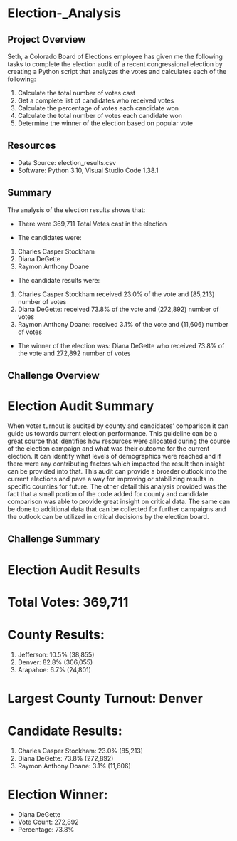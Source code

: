 # Election-_Analysis

## Project Overview

Seth, a Colorado Board of Elections employee has given me the following tasks to complete the election audit of a recent congressional election by creating a Python script that analyzes the votes and calculates each of the following:

1. Calculate the total number of votes cast
2. Get a complete list of candidates who received votes
3. Calculate the percentage of votes each candidate won
4. Calculate the total number of votes each candidate won
5. Determine the winner of the election based on popular vote

## Resources
-	Data Source: election_results.csv
-	Software: Python 3.10, Visual Studio Code 1.38.1

## Summary
The analysis of the election results shows that:
-	There were 369,711 Total Votes cast in the election

-	The candidates were:
1.	Charles Casper Stockham
2.	Diana DeGette
3.	Raymon Anthony Doane

-	The candidate results were:
1.	Charles Casper Stockham received 23.0% of the vote and (85,213) number of votes
2.	Diana DeGette: received 73.8% of the vote and (272,892) number of votes 
3.	Raymon Anthony Doane: received 3.1% of the vote and (11,606) number of votes
-	The winner of the election was: Diana DeGette who received 73.8% of the vote and 272,892 number of votes

## Challenge Overview

# Election Audit Summary
When voter turnout is audited by county and candidates’ comparison it can guide us towards current election performance. This guideline can be a great source that identifies how resources were allocated during the course of the election campaign and what was their outcome for the current election. It can identify what levels of demographics were reached and if there were any contributing factors which impacted the result then insight can be provided into that.
This audit can provide a broader outlook into the current elections and pave a way for improving or stabilizing results in specific counties for future.
The other detail this analysis provided was the fact that a small portion of the code added for county and candidate comparison was able to provide great insight on critical data. The same can be done to additional data that can be collected for further campaigns and the outlook can be utilized in critical decisions by the election board.

## Challenge Summary

# Election Audit Results

# Total Votes: 369,711

# County Results:
1.	Jefferson: 10.5% (38,855)
2.	Denver: 82.8% (306,055)
3.	Arapahoe: 6.7% (24,801)

# Largest County Turnout: Denver

# Candidate Results:
1.	Charles Casper Stockham: 23.0% (85,213)
2.	Diana DeGette: 73.8% (272,892)
3.	Raymon Anthony Doane: 3.1% (11,606)

# Election Winner:
-	Diana DeGette
-	Vote Count: 272,892
-	Percentage: 73.8%